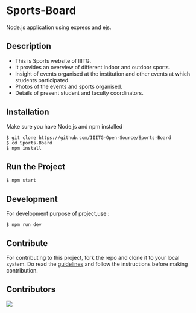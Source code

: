 # Sports-Board
Node.js application using express and ejs.

## Description
- This is Sports website of IIITG.
- It provides an overview of different indoor and outdoor sports.
- Insight of events organised at the institution and other events at which students participated.
- Photos of the events and sports organised.
- Details of present student and faculty coordinators.

## Installation
Make sure you have Node.js and npm installed

    $ git clone https://github.com/IIITG-Open-Source/Sports-Board
    $ cd Sports-Board
    $ npm install


## Run the Project

    $ npm start
    
## Development
For development purpose of project,use :

    $ npm run dev
    
## Contribute
For contributing to this project, fork the repo and clone it to your local system. Do read the [guidelines](https://github.com/IIITG-Open-Source/Guidelines) and follow the instructions before making contribution.

## Contributors

<a href="https://github.com/ms1835/IIITG-Sports-Board/graphs/contributors">
  <img src="https://contrib.rocks/image?repo=ms1835/IIITG-Sports-Board" />
</a>
